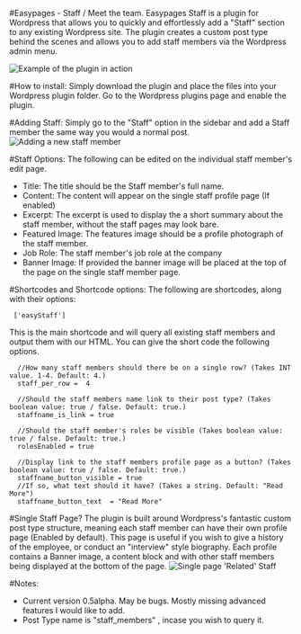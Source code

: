 #Easypages - Staff / Meet the team.
Easypages Staff is a plugin for Wordpress that allows you to quickly and effortlessly add a "Staff" section to any existing Wordpress site.
The plugin creates a custom post type behind the scenes and allows you to add staff members via the Wordpress admin menu.


![Example of the plugin in action](http://i.imgur.com/dpkzZN7.png)


#How to install:
Simply download the plugin and place the files into your Wordpress plugin folder. Go to the Wordpress plugins page and enable the plugin.

#Adding Staff:
Simply go to the "Staff" option in the sidebar and add a Staff member the same way you would a normal post.
![Adding a new staff member](http://i.imgur.com/0CeGNu1.png)

#Staff Options:
The following can be edited on the individual staff member's edit page.

 - Title:
    The title should be the Staff member's full name.
 - Content:
    The content will appear on the single staff profile page (If enabled)
 - Excerpt:
    The excerpt is used to display the a short summary about the staff member, without the staff pages may look bare.
 - Featured Image:
    The features image should be a profile photograph of the staff member.
 - Job Role:
    The staff member's job role at the company
 - Banner Image:
    If provided the banner image will be placed at the top of the page on the single staff member page.

#Shortcodes and Shortcode options:
 The following are shortcodes, along with their options:

 ```
  ['easyStaff']
 ```
 This is the main shortcode and will query all existing staff members and output them with our HTML. You can give the short code the following options.

 ```
   //How many staff members should there be on a single row? (Takes INT value. 1-4. Default: 4.)
   staff_per_row =  4

   //Should the staff members name link to their post type? (Takes boolean value: true / false. Default: true.)
   staffname_is_link = true

   //Should the staff member's roles be visible (Takes boolean value: true / false. Default: true.)
   rolesEnabled = true

   //Display link to the staff members profile page as a button? (Takes boolean value: true / false. Default: true.)
   staffname_button_visible = true
   //If so, what text should it have? (Takes a string. Default: "Read More")
   staffname_button_text  = "Read More"

 ```

#Single Staff Page?
The plugin is built around Wordpress's fantastic custom post type structure, meaning each staff member can have their own profile page (Enabled by default).
This page is useful if you wish to give a history of the employee, or conduct an "interview" style biography. Each profile contains a Banner image, a content block and with other staff members being displayed at the bottom of the page.
![Single page 'Related' Staff](http://i.imgur.com/7jqVihO.png)



#Notes:
 - Current version 0.5alpha. May be bugs. Mostly missing advanced features I would like to add.
 - Post Type name is "staff_members" , incase you wish to query it.

